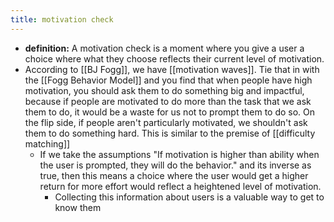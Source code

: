 ```yaml
---
title: motivation check
---
```

- **definition:** A motivation check is a moment where you give a user a choice where what they choose reflects their current level of motivation.
- According to [[BJ Fogg]], we have [[motivation waves]].  Tie that in with the [[Fogg Behavior Model]] and you find that when people have high motivation, you should ask them to do something big and impactful, because if people are motivated to do more than the task that we ask them to do, it would be a waste for us not to prompt them to do so.  On the flip side, if people aren't particularly motivated, we shouldn't ask them to do something hard. This is similar to the premise of [[difficulty matching]]
    - If we take the assumptions "If motivation is higher than ability when the user is prompted, they will do the behavior." and its inverse as true, then this means a choice where the user would get a higher return for more effort would reflect a heightened level of motivation.
        - Collecting this information about users is a valuable way to get to know them
